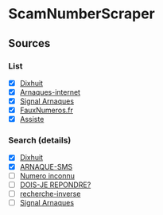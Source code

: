 # ScamNumberScraper

## Sources

### List

-   [x] [Dixhuit](http://www.dixhuit.fr)
-   [x] [Arnaques-internet](http://www.arnaques-internet.info/numero-telephone.html)
-   [x] [Signal Arnaques](https://www.signal-arnaques.com/phone-fraud)
-   [x] [FauxNumeros.fr](http://fauxnumeros.fr)
-   [x] [Assiste](https://assiste.com/Arnaques_telephoniques/index_01.html)

### Search (details)

-   [x] [Dixhuit](http://www.dixhuit.fr)
-   [x] [ARNAQUE-SMS](https://www.arnaque-sms.com)
-   [ ] [Numero inconnu](https://www.numeroinconnu.fr)
-   [ ] [DOIS-JE REPONDRE?](https://www.doisjerepondre.fr)
-   [ ] [recherche-inverse](https://www.recherche-inverse.com)
-   [ ] [Signal Arnaques](https://www.signal-arnaques.com/phone-fraud)
